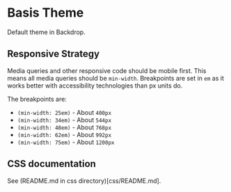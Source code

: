 # Basis Theme
Default theme in Backdrop.

## Responsive Strategy
Media queries and other responsive code should be mobile first. This means all
media queries should be `min-width`. Breakpoints are set in `em` as it works
better with accessibility technologies than px units do.

The breakpoints are:
* `(min-width: 25em)` - About `400px`
* `(min-width: 34em)` - About `544px`
* `(min-width: 48em)` - About `768px`
* `(min-width: 62em)` - About `992px`
* `(min-width: 75em)` - About `1200px`

## CSS documentation
See (README.md in css directory)[css/README.md].
